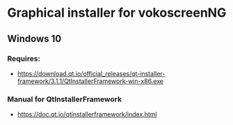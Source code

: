 
# Graphical installer for vokoscreenNG


## Windows 10
### Requires:
* https://download.qt.io/official_releases/qt-installer-framework/3.1.1/QtInstallerFramework-win-x86.exe


### Manual for QtInstallerFramework
* https://doc.qt.io/qtinstallerframework/index.html